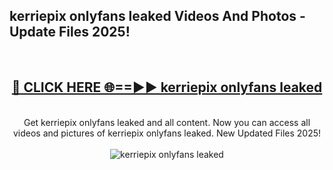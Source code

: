 <h2>kerriepix onlyfans leaked Videos And Photos - Update Files 2025!</h2>
<br>
<div align="center">
<h2><a href="https://top-ai-tools.click/QrbHav" rel="nofollow">🔴 CLICK HERE 🌐==►► kerriepix onlyfans leaked</a></h2>
<br>
Get kerriepix onlyfans leaked and all content. Now you can access all videos and pictures of kerriepix onlyfans leaked. New Updated Files 2025!
<br>
<br>
<a href="https://top-ai-tools.click/QrbHav" rel="nofollow" data-target="animated-image.originalLink"><img src="https://i.ibb.co.com/WyWwxjT/player-gif2.gif" alt="kerriepix onlyfans leaked" style="max-width: 100%; display: inline-block;" data-target="animated-image.originalImage"></a>
</div>
<br>
